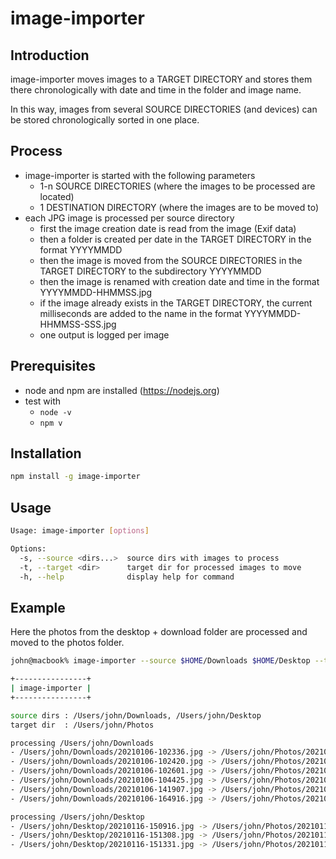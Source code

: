# image-importer 

## Introduction

image-importer moves images to a TARGET DIRECTORY and stores them there chronologically with date and time in the folder and image name.

In this way, images from several SOURCE DIRECTORIES (and devices) can be stored chronologically sorted in one place.

## Process

- image-importer is started with the following parameters
  - 1-n SOURCE DIRECTORIES (where the images to be processed are located)
  - 1 DESTINATION DIRECTORY (where the images are to be moved to)
- each JPG image is processed per source directory
  - first the image creation date is read from the image (Exif data)
  - then a folder is created per date in the TARGET DIRECTORY in the format YYYYMMDD
  - then the image is moved from the SOURCE DIRECTORIES in the TARGET DIRECTORY to the subdirectory YYYYMMDD
  - then the image is renamed with creation date and time in the format YYYYMMDD-HHMMSS.jpg
  - if the image already exists in the TARGET DIRECTORY, the current milliseconds are added to the name in the format YYYYMMDD-HHMMSS-SSS.jpg
  - one output is logged per image

## Prerequisites

- node and npm are installed (https://nodejs.org)
- test with
  - `node -v` 
  - `npm v`

## Installation

```bash
npm install -g image-importer
```

## Usage

```bash
Usage: image-importer [options]

Options:
  -s, --source <dirs...>  source dirs with images to process
  -t, --target <dir>      target dir for processed images to move
  -h, --help              display help for command
```

## Example

Here the photos from the desktop + download folder are processed and moved to the photos folder.

```bash
john@macbook% image-importer --source $HOME/Downloads $HOME/Desktop --target $HOME/Photos

+----------------+
| image-importer |
+----------------+

source dirs : /Users/john/Downloads, /Users/john/Desktop
target dir  : /Users/john/Photos

processing /Users/john/Downloads
- /Users/john/Downloads/20210106-102336.jpg -> /Users/john/Photos/20210106/20210106-102336.jpg
- /Users/john/Downloads/20210106-102420.jpg -> /Users/john/Photos/20210106/20210106-102420.jpg
- /Users/john/Downloads/20210106-102601.jpg -> /Users/john/Photos/20210106/20210106-102601.jpg
- /Users/john/Downloads/20210106-104425.jpg -> /Users/john/Photos/20210106/20210106-104425.jpg
- /Users/john/Downloads/20210106-141907.jpg -> /Users/john/Photos/20210106/20210106-141907.jpg
- /Users/john/Downloads/20210106-164916.jpg -> /Users/john/Photos/20210106/20210106-164916.jpg

processing /Users/john/Desktop
- /Users/john/Desktop/20210116-150916.jpg -> /Users/john/Photos/20210116/20210116-150916.jpg
- /Users/john/Desktop/20210116-151308.jpg -> /Users/john/Photos/20210116/20210116-151308.jpg
- /Users/john/Desktop/20210116-151331.jpg -> /Users/john/Photos/20210116/20210116-151331.jpg
```

